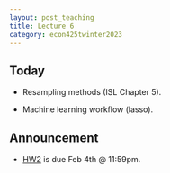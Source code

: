 ```yaml
---
layout: post_teaching
title: Lecture 6
category: econ425twinter2023
---
```


## Today

* Resampling methods (ISL Chapter 5).

* Machine learning workflow (lasso).

## Announcement

* [HW2](https://ucla-econ-425t.github.io/2023winter/hw/hw2/hw2.html) is due Feb 4th @ 11:59pm. 
